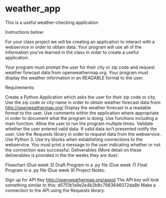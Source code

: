 # weather_app
This is a useful weather-checking application

Instructions below:

For your class project we will be creating an application to interact with a webservice in order to obtain data. Your program will use all of the information you’ve learned in the class in order to create a useful application.

Your program must prompt the user for their city or zip code and request weather forecast data from openweathermap.org.  Your program must display the weather information in an READABLE format to the user.

Requirements: 

Create a Python Application which asks the user for their zip code or city.
Use the zip code or city name in order to obtain weather forecast data from: http://openweathermap.org/
Display the weather forecast in a readable format to the user.
Use comments within the application where appropriate in order to document what the program is doing.
Use functions including a main function.
Allow the user to run the program multiple times.
Validate whether the user entered valid data. If valid data isn’t presented notify the user.
Use the Requests library in order to request data from the webservice.
Use Python 3.
Use try blocks when establishing connections to the webservice. You must print a message to the user indicating whether or not the connection was successful.
Deliverables (More detail on these deliverables is provided in the the weeks they are due): 

Flowchart (Due week 3)
Draft Program in a .py file (Due week 7)
Final Program in a .py file (Due week 9)
Project Notes:

Sign up for API Key http://openweathermap.org/appid
The API key will look something similar to this: d5751b1a9e2e4b2b8c7983646072da8b
Make a connection to the API using the Requests library.